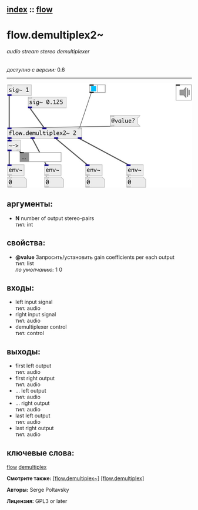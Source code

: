 [index](index.html) :: [flow](category_flow.html)
---

# flow.demultiplex2~

###### audio stream stereo demultiplexer

*доступно с версии:* 0.6

---




[![example](../examples/img/flow.demultiplex2~.jpg)](../examples/pd/flow.demultiplex2~.pd)



## аргументы:

* **N**
number of output stereo-pairs<br>
_тип:_ int<br>





## свойства:

* **@value** 
Запросить/установить gain coefficients per each output<br>
_тип:_ list<br>
_по умолчанию:_ 1 0<br>



## входы:

* left input signal<br>
_тип:_ audio
* right input signal<br>
_тип:_ audio
* demultiplexer control<br>
_тип:_ control



## выходы:

* first left output<br>
_тип:_ audio
* first right output<br>
_тип:_ audio
* ... left output<br>
_тип:_ audio
* ... right output<br>
_тип:_ audio
* last left output<br>
_тип:_ audio
* last right output<br>
_тип:_ audio



## ключевые слова:

[flow](keywords/flow.html)
[demultiplex](keywords/demultiplex.html)



**Смотрите также:**
[\[flow.demultiplex~\]](flow.demultiplex~.html)
[\[flow.demultiplex\]](flow.demultiplex.html)




**Авторы:** Serge Poltavsky




**Лицензия:** GPL3 or later





